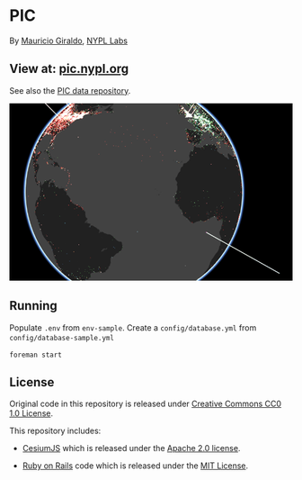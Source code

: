 # PIC

By [Mauricio Giraldo](https://github.com/mgiraldo), [NYPL Labs](//twitter.com/nypl_labs)

## View at: [pic.nypl.org](http://pic.nypl.org)

See also the [PIC data repository](https://github.com/nypl/pic-data).

![](app/assets/images/sample-04.png)

## Running

Populate `.env` from `env-sample`. Create a `config/database.yml` from `config/database-sample.yml`

```
foreman start
```

## License

Original code in this repository is released under [Creative Commons CC0 1.0 License](http://creativecommons.org/publicdomain/zero/1.0).

This repository includes:

- [CesiumJS](https://github.com/AnalyticalGraphicsInc/cesium/) which is released under the [Apache 2.0 license](http://www.apache.org/licenses/LICENSE-2.0.html).

- [Ruby on Rails](https://github.com/rails/rails) code which is released under the [MIT License](http://www.opensource.org/licenses/MIT).
